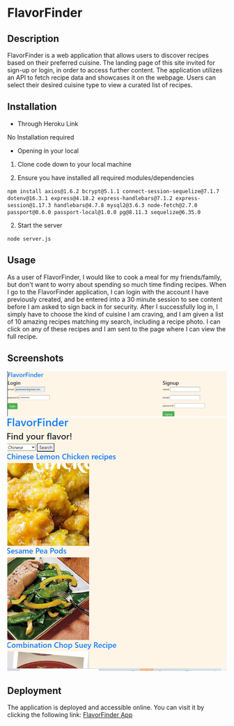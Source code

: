 # FlavorFinder

## Description

FlavorFinder is a web application that allows users to discover recipes based on their preferred cuisine. The landing page of this site invited for sign-up or login, in order to access further content. The application utilizes an API to fetch recipe data and showcases it on the webpage. Users can select their desired cuisine type to view a curated list of recipes.

## Installation
- Through Heroku Link 

No Installation required

- Opening in your local

1. Clone code down to your local machine

2. Ensure you have installed all required modules/dependencies
```
npm install axios@1.6.2 bcrypt@5.1.1 connect-session-sequelize@7.1.7 dotenv@16.3.1 express@4.18.2 express-handlebars@7.1.2 express-session@1.17.3 handlebars@4.7.8 mysql2@3.6.3 node-fetch@2.7.0 passport@0.6.0 passport-local@1.0.0 pg@8.11.3 sequelize@6.35.0

```

2. Start the server
```
node server.js
```
    
## Usage

As a user of FlavorFinder, I would like to cook a meal for my friends/family, but don't want to worry about spending so much time finding recipes. When I go to the FlavorFinder application, I can login with the account I have previously created, and be entered into a 30 minute session to see content before I am asked to sign back in for security. After I successfully log in, I simply have to choose the kind of cuisine I am craving, and I am given a list of 10 amazing recipes matching my search, including a recipe photo. I can click on any of these recipes and I am sent to the page where I can view the full recipe.


## Screenshots

![Login screen](./public/assets/login-screenshot.png)
![Recipe list with flavor finder search](./public/assets/recipes-screenshot.png)


## Deployment

The application is deployed and accessible online. You can visit it by clicking the following link: [FlavorFinder App](https://dry-waters-69396-c33e43ba5835.herokuapp.com/)

